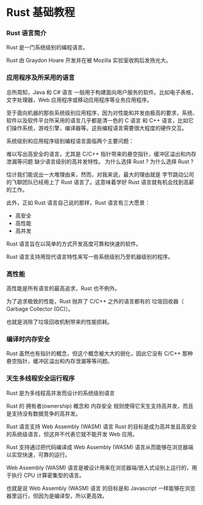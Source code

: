 # Rust 基础教程

### Rust 语言简介

Rust 是一门系统级别的编程语言。

Rust 由 Graydon Hoare 开发并在被 Mozilla 实验室收购后发扬光大。

### 应用程序及所采用的语言

总所周知，Java 和 C# 语言 一般用于构建面向用户服务的软件。比如电子表格，文字处理器，Web 应用程序或移动应用程序等业务应用程序。

至于面向机器的那些系统级别应用程序，因为对性能和并发由极高的要求，系统、软件以及软件平台所采用的语言几乎都是清一色的 C 语言 和 C++ 语言，比如它们操作系统，游戏引擎，编译器等。这些编程语言需要很大程度的硬件交互。

系统级别和应用程序级别编程语言面临两个主要问题：

难以写出高安全的语言，尤其是 C/C++ 指针带来的悬空指针，缓冲区溢出和内存泄漏等问题
缺少语言级别的高并发特性。
为什么选择 Rust ?
为什么选择 Rust ?

估计我们能说出一大堆理由来，然而，对我来说，最大的理由就是 字节跳动公司的飞聊团队已经用上了 Rust 语言了。这意味着学好 Rust 语言就有机会找到高薪的工作。

此外，正如 Rust 语言自己说的那样，Rust 语言有三大愿景：
- 高安全
- 高性能
- 高并发

Rust 语言旨在以简单的方式开发高度可靠和快速的软件。

Rust 语言支持用现代语言特性来写一些系统级别乃至机器级别的程序。

### 高性能

高性能是所有语言的最高追求，Rust 也不例外。

为了追求极致的性能，Rust 抛弃了 C/C++ 之外的语言都有的 垃圾回收器（ Garbage Collector (GC)）。

也就是消除了垃圾回收机制带来的性能损耗。

### 编译时内存安全

Rust 虽然也有指针的概念，但这个概念被大大的弱化，因此它没有 C/C++ 那种悬空指针，缓冲区溢出和内存泄漏等等问题。

### 天生多线程安全运行程序

Rust 是为多线程高并发而设计的系统级别语言

Rust 的 拥有者(ownership) 概念和 内存安全 规则使得它天生支持高并发，而且是支持没有数据竞争的高并发。

Rust 语言支持 Web Assembly (WASM) 语言
Rust 的目标是成为高并发且高安全的系统级语言，但这并不代表它就不能开发 Web 应用。

Rust 支持通过把代码编译成 Web Assembly (WASM) 语言从而能够在浏览器端以实现快速，可靠的运行。

Web Assembly (WASM) 语言是被设计用来在浏览器端/嵌入式设别上运行的，用于执行 CPU 计算密集型的语言。

也就是说 Web Assembly (WASM) 语言 的目标是和 Javascript 一样能够在浏览器里运行，但因为是编译型，所以更高效。